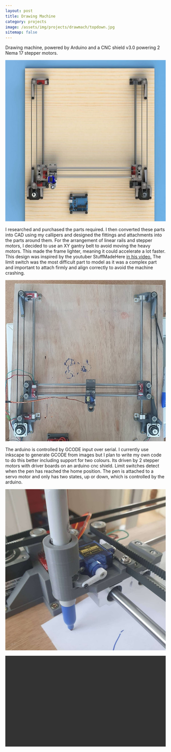 ```yaml
---
layout: post
title: Drawing Machine
category: projects
image: /assets/img/projects/drawmach/topdown.jpg
sitemap: false
---
```


 Drawing machine, powered by Arduino and a CNC shield v3.0 powering 2 Nema 17 stepper motors. 

<!--more-->

![](/assets/img/projects/drawmach/topdownrender.jpg)

I researched and purchased the parts required. I then converted these parts into CAD using my callipers and designed the fittings and attachments into the parts around them. For the arrangement of linear rails and stepper motors, I decided to use an XY gantry belt to avoid moving the heavy motors. This made the frame lighter, meaning it could accelerate a lot faster. This design was inspired by the youtuber StuffMadeHere
[in his video.](https://youtu.be/myO8fxhDRW0) The limit switch was the most difficult part to model as it was a complex part and important to attach firmly and align correctly to avoid the machine crashing. 

![](/assets/img/projects/drawmach/topdown.jpg)

The arduino is controlled by GCODE input over serial. I currently use inkscape to generate GCODE from images but I plan to write my own code to do this better including support for two colours. Its driven by 2 stepper motors with driver boards on an arduino cnc shield. Limit switches detect when the pen has reached the home position. The pen is attached to a servo motor and only has two states, up or down, which is controlled by the arduino. 


![](/assets/img/projects/drawmach/penupclose.jpg)


<div style="max-width: 100%; position: relative; padding-bottom: 56.25%; height: 0; overflow: hidden;">
  <video width="640" height="480" controls="">
      <source src="/assets/img/projects/drawmach/drawing_penguin.mp4" type="video/mp4">
    Your browser does not support the video tag.
  </video>
</div>
